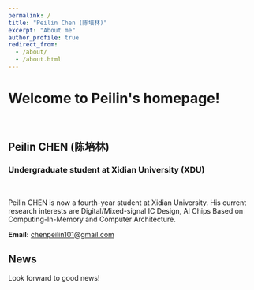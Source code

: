 ```yaml
---
permalink: /
title: "Peilin Chen (陈培林)"
excerpt: "About me"
author_profile: true
redirect_from: 
  - /about/
  - /about.html
---
```


# Welcome to Peilin's homepage!

&emsp;

## Peilin CHEN (陈培林)

### Undergraduate student at Xidian University (XDU)

&emsp;

Peilin CHEN is now a fourth-year student at Xidian University. His current research interests are Digital/Mixed-signal IC Design, AI Chips Based on Computing-In-Memory and Computer Architecture.


**Email:** chenpeilin101@gmail.com



## News

Look forward to good news!
